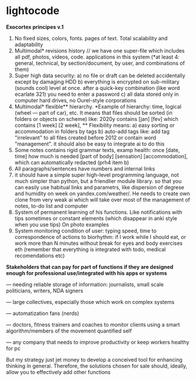 # lightocode
**Exocortex principes v.1**

1. No fixed sizes, colors, fonts. pages of text. Total scalability and adaptability
2. Multimodal* revisions history // we have one super-file which includes all pdf, photos, videos, code. applications in this system (*at least 4: general, technical, by section/document, by user, and combinations of them) 
3. Super high data security: 
a) no file or draft can be deleted accidentally except by damaging
HDD
b) everything is encrypted on sub-military (sounds cool) level at once. after a quick-key combination (like word ecarlate 321) you need to enter a password
c) all data stored only in computer hard drives, no Ourel-style corporations
4. Multimodal* flexible** hierarchy. 
*Example of hierarсhy: time, logical (wheel — part of car), etc. It means that files should be sorted (in folders or objects on scheme) like: 2020y contains [jan] [fev] which contains [1 week] [2 week], 
** Flexibility means:
a) easy sorting or accommodation in folders by tags
b) auto-add tags like: add tag "irrelevant" to all files created before 2012 or contain word "management". it should also be easy to integrate ai to do this
5. Some notes contains rigid grammar texts, examp health: once [date, time] how much is needed [part of body] [sensation] [accommodation], which can automatically redacted (prh4 item b)
6. All paragraphs/sentences have numbers and internal links
7. it should have a simple super high-level programming language, not much simpler than python, but a friendlier module library. so that you can easily use habitual links and parametrs, like dispersion of degrese and humidity on week on yandex.com/weather/. He needs to create own clone from very weak ai which will take over most of the management of notes, to-do list and computer
8. System of permanent learning of his functions. Like notifications with tips sometimes or constant elements (which disappear in anki style when you use tips) On photo examples
9. System monitoring condition of user: typing speed, time to correspondence of actions to biorhythm: if I work while I should eat, or work more than N minutes without break for eyes and body exercises eth (remember that everything is integrated with todo, medical recomendations etc)


**Stakeholders that can pay for part of functions if they are designed enough for professional use/integrated with his apps or systems**

— needing reliable storage of information: journalists, small scale politicians, writers, NDA signers

— large collectives, especially those which work on complex systems

— automatization fans (nerds)

— doctors, fitness trainers and coaches to monitor clients using a smart algorithm/members of the movement quantified self 

— any company that needs to improve productivity or keep workers healthy for pc

But my strategy just jet money  to develop a conceived tool for enhancing thinking in general.  Therefore, the solutions chosen for sale should, ideally, allow you to effectively add other functions
